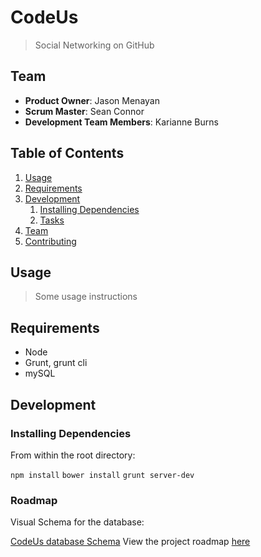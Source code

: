 # CodeUs

> Social Networking on GitHub

## Team

  - __Product Owner__: Jason Menayan
  - __Scrum Master__: Sean Connor
  - __Development Team Members__: Karianne Burns

## Table of Contents

1. [Usage](#Usage)
1. [Requirements](#requirements)
1. [Development](#development)
    1. [Installing Dependencies](#installing-dependencies)
    1. [Tasks](#tasks)
1. [Team](#team)
1. [Contributing](#contributing)

## Usage

> Some usage instructions

## Requirements

- Node
- Grunt, grunt cli
- mySQL

## Development

### Installing Dependencies

From within the root directory:

`npm install`
`bower install`
`grunt server-dev`

### Roadmap

Visual Schema for the database:

[CodeUs database Schema](https://github.com/codeUsLab/codeUs/blob/master/visualschema.png)
View the project roadmap [here](LINK_TO_PROJECT_ISSUES)

